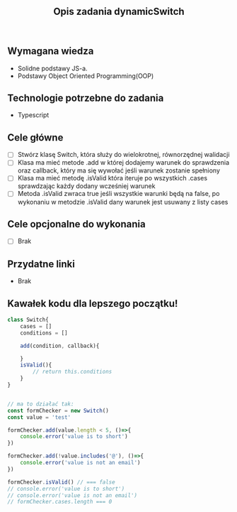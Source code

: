 <h2 align="center">Opis zadania dynamicSwitch </h2>

<br>

## Wymagana wiedza
- Solidne podstawy JS-a.
- Podstawy Object Oriented Programming(OOP)
 
## Technologie potrzebne do zadania

- Typescript 

## Cele główne

* [ ] Stwórz klasę Switch, która służy do wielokrotnej, równorzędnej walidacji 
* [ ] Klasa ma mieć metode .add w której dodajemy warunek do sprawdzenia oraz callback, który ma się wywołać jeśli warunek zostanie spełniony
* [ ] Klasa ma mieć metodę .isValid która iteruje po wszystkich .cases sprawdzając każdy dodany wcześniej warunek
* [ ] Metoda .isValid zwraca true jeśli wszystkie warunki będą na false, po wykonaniu w metodzie .isValid dany warunek jest usuwany z listy cases

## Cele opcjonalne do wykonania

* [ ] Brak

## Przydatne linki

- Brak

## Kawałek kodu dla lepszego początku!

```javascript
class Switch{
    cases = []
    conditions = []

    add(condition, callback){

    }
    isValid(){
        // return this.conditions
    }
}


// ma to działać tak:
const formChecker = new Switch()
const value = 'test'

formChecker.add(value.length < 5, ()=>{
    console.error('value is to short')
})

formChecker.add(!value.includes('@'), ()=>{
    console.error('value is not an email')
})

formChecker.isValid() // === false
// console.error('value is to short')
// console.error('value is not an email')
// formChecker.cases.length === 0
```
